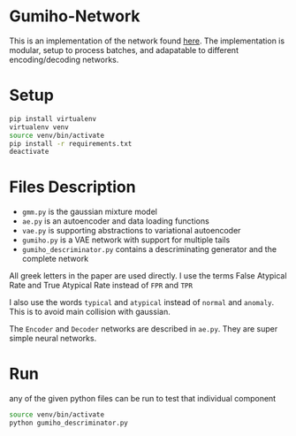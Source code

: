 # Gumiho-Network

This is an implementation of the network found [here](https://arxiv.org/pdf/1810.09133.pdf). The implementation is modular, setup to process batches, and adapatable to different encoding/decoding networks.

# Setup

```bash
pip install virtualenv
virtualenv venv
source venv/bin/activate
pip install -r requirements.txt
deactivate
```

# Files Description

- `gmm.py` is the gaussian mixture model
- `ae.py` is an autoencoder and data loading functions
- `vae.py` is supporting abstractions to variational autoencoder
- `gumiho.py` is a VAE network with support for multiple tails
- `gumiho_descriminator.py` contains a descriminating generator and the complete network

All greek letters in the paper are used directly. I use the terms False Atypical Rate and True Atypical Rate instead of `FPR` and `TPR`

I also use the words `typical` and `atypical` instead of `normal` and `anomaly`. This is to avoid main collision with gaussian.

The `Encoder` and `Decoder` networks are described in `ae.py`. They are super simple neural networks.

# Run

any of the given python files can be run to test that individual component

```bash
source venv/bin/activate
python gumiho_descriminator.py
```
